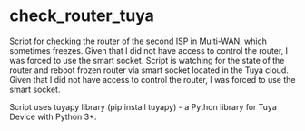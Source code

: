 # check_router_tuya
Script for checking the router of the second ISP in Multi-WAN, which sometimes freezes. Given that I did not have access to control the router, I was forced to use the smart socket.
Script is watching for the state of the router and reboot frozen router via smart socket located in the Tuya cloud.
Given that I did not have access to control the router, I was forced to use the smart socket. 

Script uses tuyapy library (pip install tuyapy) - a Python library for Tuya Device with Python 3+.
